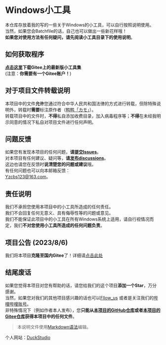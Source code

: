 # Windows小工具<br>
本仓库存放着我的写的一些关于Windows的小工具，可以自行按照说明使用。<br>
当然，如果您会Batchfile的话，自己也可以做出一些新花样哦！<br>
**如果您对使用方法有任何疑问，请先阅读小工具目录下的使用说明**。<br>

## 如何获取程序<br>
**[点击这里](https://gitee.com/duckstudio/windows-widgets/repository/archive/master.zip)下载Gitee上的最新版小工具集**<br>
(注意：**你需要有一个Gitee账户！**)<br>

## 对于项目文件转载说明<br>
本项目中的文件**允许**您通过符合中华人民共和国法律的方式进行转载，但除特殊说明外，转载时**需要**标注原作者（[鸭鸭「カモ」](https://duckduckstudio.github.io/yazicbs.github.io/)）。<br>
转载项目中的文件时，**不得**私自添加收费目录，加入病毒程序等；**不得**在未经我明示同意的情况下私自对项目文件进行任何声明。<br>

## 问题反馈<br>
如果您有发现本项目的任何问题，**请[提交Issues](https://github.com/DuckDuckStudio/Windows_Optimization_Widget/issues)**。<br>
对本项目有任何建议、疑问等，**请[发布discussions](https://github.com/DuckDuckStudio/Windows_Optimization_Widget/discussions)**。<br>
这边也请您在反馈时**说清楚您的问题或建议**哦。<br>
有任何问题也可以向本邮箱反馈：<br>
<Yzcbs123@163.com>。<br>

## 责任说明<br>
我们不承担您使用本项目中的小工具所造成的任何责任。<br>
我们不会回复任何无意义、具有侮辱性等的问题或意见。<br>
我们不能保证此项目中的小工具在所有Windows系统上适用，请自行视情况而定，我们**不对您使用小工具所造成的任何问题负责**。<br>

## 项目公告 (2023/8/6)<br>
我们将本项目**克隆至国内Gitee**了！详细请[点击此处](https://gitee.com/duckstudio/windows-widgets/)<br>

## 结尾废话<br>
如果您觉得本项目对您有帮助的话，请您给我们的这个项目**添加一个Star**，万分感谢。<br>
当然，如果您对我们的其他项目感兴趣的话也可以[Fllow_us](https://github.com/DuckDuckStudio/) 或者是关注我们的[哔哩哔哩账号](https://space.bilibili.com/2054654702)。<br>
非特殊情况下（例如作者本人发布），您**只能从[本项目的GitHub仓库](https://github.com/DuckDuckStudio/Windows_Optimization_Widget/)或者[本项目的Gitee仓库](https://gitee.com/duckstudio/windows-widgets/)获得本项目中的任何文件**。<br>

> 本说明文件使用[Markdown语法](https://markdown.com.cn/basic-syntax/)编辑。

个人网站：[DuckStudio](https://duckduckstudio.github.io/yazicbs.github.io/)
